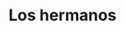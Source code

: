 ---
title: "Los hermanos"
url: /ciudad-autonoma-de-buenos-aires/los-hermanos/
shop: Gemüse & Obst
---